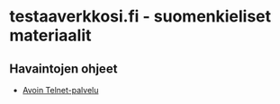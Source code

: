 # testaaverkkosi.fi - suomenkieliset materiaalit

## Havaintojen ohjeet

* [Avoin Telnet-palvelu](avoin-telnet.md)
